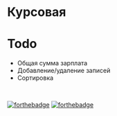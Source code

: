 # Курсовая

# Todo
- Общая сумма зарплата
- Добавление/удаление записей
- Сортировка
<br>

[![forthebadge](https://forthebadge.com/images/badges/made-with-c-sharp.svg)](https://forthebadge.com)
[![forthebadge](https://forthebadge.com/images/badges/built-with-love.svg)](https://forthebadge.com)

 